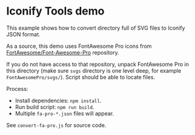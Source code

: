 # Iconify Tools demo

This example shows how to convert directory full of SVG files to Iconify JSON format.

As a source, this demo uses FontAwesome Pro icons from [FortAwesome/Font-Awesome-Pro](https://github.com/FortAwesome/Font-Awesome-Pro) repository.

If you do not have access to that repository, unpack FontAwesome Pro in this directory (make sure `svgs` directory is one level deep, for example `FontAwesomePro/svgs/`). Script should be able to locate files.

Process:

- Install dependencies: `npm install`.
- Run build script: `npm run build`.
- Multiple `fa-pro-*.json` files will appear.

See `convert-fa-pro.js` for source code.
